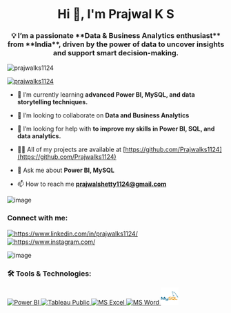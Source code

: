 <h1 align="center">Hi 👋, I'm Prajwal K S</h1>
<h3 align="center">💡 I’m a passionate **Data & Business Analytics enthusiast** from **India**, driven by the power of data to uncover insights and support smart decision-making.</h3>

<p align="left"> <img src="https://komarev.com/ghpvc/?username=prajwalks1124&label=Profile%20views&color=0e75b6&style=flat" alt="prajwalks1124" /> </p>

<p align="left"> <a href="https://github.com/ryo-ma/github-profile-trophy"><img src="https://github-profile-trophy.vercel.app/?username=prajwalks1124" alt="prajwalks1124" /></a> </p>

- 🌱 I’m currently learning **advanced Power BI, MySQL, and data storytelling techniques.**

- 👯 I’m looking to collaborate on **Data and Business Analytics**

- 🤝 I’m looking for help with **to improve my skills in Power BI, SQL, and data analytics.**

- 👨‍💻 All of my projects are available at [https://github.com/Prajwalks1124](https://github.com/Prajwalks1124)

- 💬 Ask me about **Power BI, MySQL**

- 📫 How to reach me **prajwalshetty1124@gmail.com**
  
<img width="850" height="2" alt="image" src="https://github.com/user-attachments/assets/2ef691cd-b80c-4675-94e2-363ea6595de8" />

<h3 align="left">Connect with me:</h3>
<p align="left">
<a href="https://linkedin.com/in/https://www.linkedin.com/in/prajwalks1124/" target="blank"><img align="center" src="https://raw.githubusercontent.com/rahuldkjain/github-profile-readme-generator/master/src/images/icons/Social/linked-in-alt.svg" alt="https://www.linkedin.com/in/prajwalks1124/" height="30" width="40" /></a>
<a href="https://instagram.com/https://www.instagram.com/" target="blank"><img align="center" src="https://raw.githubusercontent.com/rahuldkjain/github-profile-readme-generator/master/src/images/icons/Social/instagram.svg" alt="https://www.instagram.com/" height="30" width="40" /></a>
</p>

<img width="850" height="2" alt="image" src="https://github.com/user-attachments/assets/d8cae868-c744-49c7-8091-c14a6e8d8f71" />


<h3 align="left"> 🛠️ Tools & Technologies:</h3>

<p align="left">
  <!-- Power BI -->
  <a href="https://powerbi.microsoft.com/" target="_blank" rel="noreferrer">
    <img src="https://img.icons8.com/color/48/000000/power-bi.png" alt="Power BI" width="40" height="40"/>
  </a>

  <!-- Tableau Public -->
  <a href="https://public.tableau.com/" target="_blank" rel="noreferrer">
    <img src="https://img.icons8.com/color/48/000000/tableau-software.png" alt="Tableau Public" width="40" height="40"/>
  </a>

  <!-- Microsoft Excel -->
  <a href="https://www.microsoft.com/en-us/microsoft-365/excel" target="_blank" rel="noreferrer">
    <img src="https://img.icons8.com/color/48/000000/microsoft-excel-2019.png" alt="MS Excel" width="40" height="40"/>
  </a>

  <!-- Microsoft Word -->
  <a href="https://www.microsoft.com/en-us/microsoft-365/word" target="_blank" rel="noreferrer">
    <img src="https://img.icons8.com/color/48/000000/microsoft-word-2019.png" alt="MS Word" width="40" height="40"/>
  </a>

  <!-- MySQL -->
  <a href="https://www.mysql.com/" target="_blank" rel="noreferrer">
    <img src="https://raw.githubusercontent.com/devicons/devicon/master/icons/mysql/mysql-original-wordmark.svg" alt="MySQL" width="40" height="40"/>
  </a>
</p>



